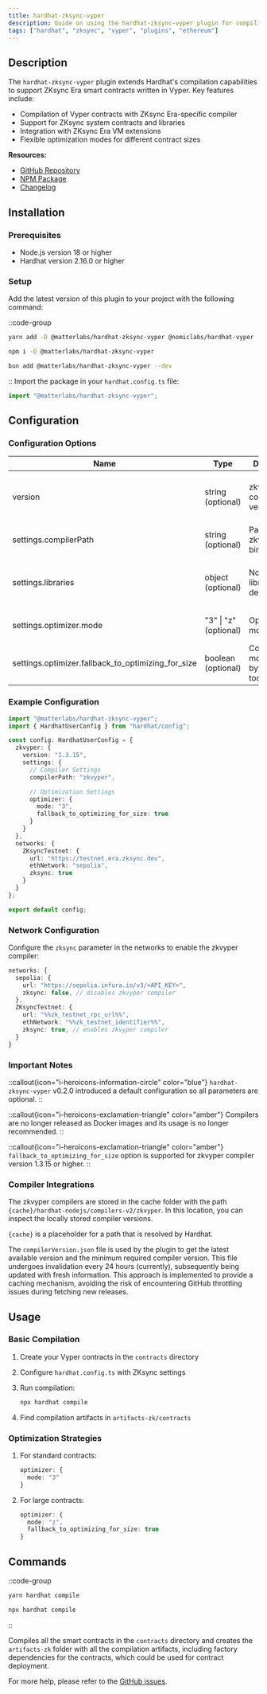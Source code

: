 ```yaml
---
title: hardhat-zksync-vyper
description: Guide on using the hardhat-zksync-vyper plugin for compiling Vyper smart contracts on ZKsync Era.
tags: ["hardhat", "zksync", "vyper", "plugins", "ethereum"]
---
```


## Description

The `hardhat-zksync-vyper` plugin extends Hardhat's compilation capabilities to support ZKsync Era smart contracts written in Vyper. Key features include:

- Compilation of Vyper contracts with ZKsync Era-specific compiler
- Support for ZKsync system contracts and libraries
- Integration with ZKsync Era VM extensions
- Flexible optimization modes for different contract sizes

**Resources:**

- [GitHub Repository](%%zk_git_repo_hardhat-zksync%%)
- [NPM Package](https://www.npmjs.com/package/@matterlabs/hardhat-zksync-vyper)
- [Changelog](%%zk_git_repo_hardhat-zksync%%/blob/main/packages/hardhat-zksync-vyper/CHANGELOG.md)

## Installation

### Prerequisites

- Node.js version 18 or higher
- Hardhat version 2.16.0 or higher

### Setup

Add the latest version of this plugin to your project with the following command:

::code-group

```bash [yarn]
yarn add -D @matterlabs/hardhat-zksync-vyper @nomiclabs/hardhat-vyper
```

```bash [npm]
npm i -D @matterlabs/hardhat-zksync-vyper
```

```bash [bun]
bun add @matterlabs/hardhat-zksync-vyper --dev
```

::
Import the package in your `hardhat.config.ts` file:

```typescript
import "@matterlabs/hardhat-zksync-vyper";
```

## Configuration

### Configuration Options

| Name | Type | Description | Default | Notes |
|------|------|-------------|---------|-------|
| version | string (optional) | zkvyper compiler version | "latest" | Version from zkvyper-bin repository |
| settings.compilerPath | string (optional) | Path to zkvyper binary | none | |
| settings.libraries | object (optional) | Non-inlinable library dependencies | {} | Key-value pairs of library addresses |
| settings.optimizer.mode | "3" \| "z" (optional) | Optimization mode | "3" | "z" for large contracts |
| settings.optimizer.fallback_to_optimizing_for_size | boolean (optional) | Compile with mode "z" if bytecode is too large | false | Requires zkvyper ≥1.3.15 |

### Example Configuration

```typescript
import "@matterlabs/hardhat-zksync-vyper";
import { HardhatUserConfig } from "hardhat/config";

const config: HardhatUserConfig = {
  zkvyper: {
    version: "1.3.15",
    settings: {
      // Compiler Settings
      compilerPath: "zkvyper",

      // Optimization Settings
      optimizer: {
        mode: "3",
        fallback_to_optimizing_for_size: true
      }
    }
  },
  networks: {
    ZKsyncTestnet: {
      url: "https://testnet.era.zksync.dev",
      ethNetwork: "sepolia",
      zksync: true
    }
  }
};

export default config;
```

### Network Configuration

Configure the `zksync` parameter in the networks to enable the zkvyper compiler:

```typescript
networks: {
  sepolia: {
    url: "https://sepolia.infura.io/v3/<API_KEY>",
    zksync: false, // disables zkvyper compiler
  },
  ZKsyncTestnet: {
    url: "%%zk_testnet_rpc_url%%",
    ethNetwork: "%%zk_testnet_identifier%%",
    zksync: true, // enables zkvyper compiler
  }
}
```

### Important Notes

::callout{icon="i-heroicons-information-circle" color="blue"}
`hardhat-zksync-vyper` v0.2.0 introduced a default configuration so all parameters are optional.
::

::callout{icon="i-heroicons-exclamation-triangle" color="amber"}
Compilers are no longer released as Docker images and its usage is no longer recommended.
::

::callout{icon="i-heroicons-exclamation-triangle" color="amber"}
`fallback_to_optimizing_for_size` option is supported for zkvyper compiler version 1.3.15 or higher.
::

### Compiler Integrations

The zkvyper compilers are stored in the cache folder with the path `{cache}/hardhat-nodejs/compilers-v2/zkvyper`.
In this location, you can inspect the locally stored compiler versions.

`{cache}` is a placeholder for a path that is resolved by Hardhat.

The `compilerVersion.json` file is used by the plugin to get the latest available version and the minimum required compiler version.
This file undergoes invalidation every 24 hours (currently), subsequently being updated with fresh information.
This approach is implemented to provide a caching mechanism, avoiding the risk of encountering GitHub throttling issues during fetching new releases.

## Usage

### Basic Compilation

1. Create your Vyper contracts in the `contracts` directory
2. Configure `hardhat.config.ts` with ZKsync settings
3. Run compilation:

   ```bash
   npx hardhat compile
   ```

4. Find compilation artifacts in `artifacts-zk/contracts`

### Optimization Strategies

1. For standard contracts:

   ```typescript
   optimizer: {
     mode: "3"
   }
   ```

2. For large contracts:

   ```typescript
   optimizer: {
     mode: "z",
     fallback_to_optimizing_for_size: true
   }
   ```

## Commands

::code-group

```bash [yarn]
yarn hardhat compile
```

```bash [npm]
npx hardhat compile
```

::

Compiles all the smart contracts in the `contracts` directory and creates the `artifacts-zk` folder with all the compilation artifacts,
including factory dependencies for the contracts, which could be used for contract deployment.

For more help, please refer to the [GitHub issues](https://github.com/matter-labs/hardhat-zksync/issues).
